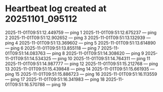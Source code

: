 # Heartbeat log created at 20251101_095112
2025-11-01T09:51:12.449759 — ping 1
2025-11-01T09:51:12.675237 — ping 2
2025-11-01T09:51:12.902652 — ping 3
2025-11-01T09:51:13.132939 — ping 4
2025-11-01T09:51:13.369602 — ping 5
2025-11-01T09:51:13.614890 — ping 6
2025-11-01T09:51:13.855118 — ping 7
2025-11-01T09:51:14.083763 — ping 8
2025-11-01T09:51:14.308620 — ping 9
2025-11-01T09:51:14.534325 — ping 10
2025-11-01T09:51:14.764311 — ping 11
2025-11-01T09:51:14.987777 — ping 12
2025-11-01T09:51:15.212768 — ping 13
2025-11-01T09:51:15.439848 — ping 14
2025-11-01T09:51:15.661935 — ping 15
2025-11-01T09:51:15.886723 — ping 16
2025-11-01T09:51:16.113559 — ping 17
2025-11-01T09:51:16.341983 — ping 18
2025-11-01T09:51:16.570788 — ping 19
